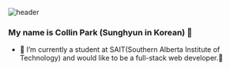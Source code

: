 ![header](https://capsule-render.vercel.app/api?type=waving&color=000000&height=200&section=header&text=Collin%20Park&fontSize=70&animation=fadeIn&fontAlignY=38&desc=Full%20stack%20developer&descAlignY=50&descAlign=50)
</br>
### My name is Collin Park (Sunghyun in Korean) 👋

- 🌱 I’m currently a student at SAIT(Southern Alberta Institute of Technology) and would like to be a full-stack web developer.🤔 

